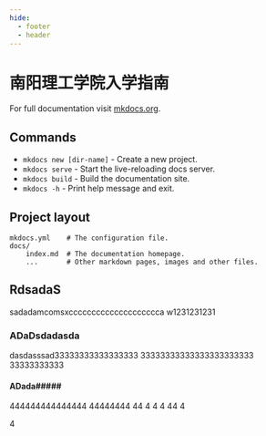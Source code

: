 ```yaml
---
hide:
  - footer
  - header
---
```


# 南阳理工学院入学指南

For full documentation visit [mkdocs.org](https://www.mkdocs.org).

## Commands

- `mkdocs new [dir-name]` - Create a new project.
- `mkdocs serve` - Start the live-reloading docs server.
- `mkdocs build` - Build the documentation site.
- `mkdocs -h` - Print help message and exit.

## Project layout

    mkdocs.yml    # The configuration file.
    docs/
        index.md  # The documentation homepage.
        ...       # Other markdown pages, images and other files.

## RdsadaS

sadadamcomsxcccccccccccccccccccca
w1231231231
### ADaDsdadasda

dasdasssad33333333333333333
33333333333333333333333
33333333333

#### ADada#####

444444444444444
44444444
44
4
4
4
44
4

4
